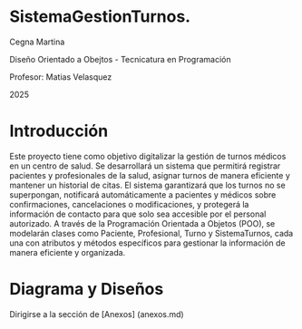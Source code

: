 # SistemaGestionTurnos.
Cegna Martina

Diseño Orientado a Obejtos - Tecnicatura en Programación

Profesor: Matias Velasquez

2025

# Introducción

Este proyecto tiene como objetivo digitalizar la gestión de turnos médicos en un centro de salud. Se desarrollará un sistema que permitirá registrar pacientes y profesionales de la salud, asignar turnos de manera eficiente y mantener un historial de citas.
El sistema garantizará que los turnos no se superpongan, notificará automáticamente a pacientes y médicos sobre confirmaciones, cancelaciones o modificaciones, y protegerá la información de contacto para que solo sea accesible por el personal autorizado.
A través de la Programación Orientada a Objetos (POO), se modelarán clases como Paciente, Profesional, Turno y SistemaTurnos, cada una con atributos y métodos específicos para gestionar la información de manera eficiente y organizada.

# Diagrama y Diseños

Dirigirse a la sección de [Anexos] (anexos.md)
